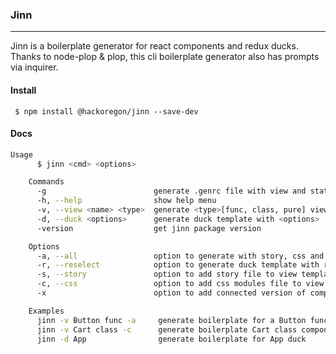 ### Jinn
---
Jinn is a boilerplate generator for react components and redux ducks.
Thanks to node-plop & plop, this cli boilerplate generator also has prompts via inquirer.

#### Install
` $ npm install @hackoregon/jinn --save-dev`

#### Docs
```bash
Usage
      $ jinn <cmd> <options>

    Commands
      -g                        generate .genrc file with view and state paths
      -h, --help                show help menu
      -v, --view <name> <type>  generate <type>[func, class, pure] view template with specified <name>
      -d, --duck <options>      generate duck template with <options>
      -version                  get jinn package version

    Options
      -a, --all                 option to generate with story, css and connected version
      -r, --reselect            option to generate duck template with reselect
      -s, --story               option to add story file to view template
      -c, --css                 option to add css modules file to view template
      -x                        option to add connected version of component to view template

    Examples
      jinn -v Button func -a     generate boilerplate for a Button functional component with all options
      jinn -v Cart class -c      generate boilerplate Cart class component with css modules
      jinn -d App                generate boilerplate for App duck
```